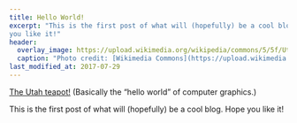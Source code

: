 ```yaml
---
title: Hello World!
excerpt: "This is the first post of what will (hopefully) be a cool blog. Hope
you like it!"
header:
  overlay_image: https://upload.wikimedia.org/wikipedia/commons/5/5f/Utah_teapot_simple_2.png
  caption: "Photo credit: [Wikimedia Commons](https://upload.wikimedia.org/wikipedia/commons/5/5f/Utah_teapot_simple_2.png)"
last_modified_at: 2017-07-29
---
```


[The Utah teapot!](https://en.wikipedia.org/wiki/Utah_teapot) (Basically the
“hello world” of computer graphics.)

This is the first post of what will (hopefully) be a cool blog. Hope you like
it!
